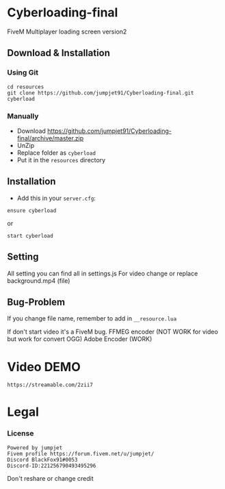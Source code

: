 # Cyberloading-final
FiveM Multiplayer loading screen version2

## Download & Installation

### Using Git
```
cd resources
git clone https://github.com/jumpjet91/Cyberloading-final.git cyberload
```

### Manually
- Download https://github.com/jumpjet91/Cyberloading-final/archive/master.zip
- UnZip
- Replace folder as `cyberload`
- Put it in the `resources` directory

## Installation
- Add this in your `server.cfg`:

```
ensure cyberload
```
or
```
start cyberload
```

## Setting 
All setting you can find all in settings.js
For video change or replace background.mp4 (file)

## Bug-Problem 
If you change file name, remember to add in `__resource.lua`

If don't start video it's a FiveM bug. 
FFMEG encoder (NOT WORK for video but work for convert OGG)
Adobe Encoder (WORK)

# Video DEMO
```
https://streamable.com/2zii7
```
# Legal
### License
```
Powered by jumpjet
Fivem profile https://forum.fivem.net/u/jumpjet/
Discord BlackFox91#0053
Discord-ID:221256790493495296
```
Don't reshare or change credit 
